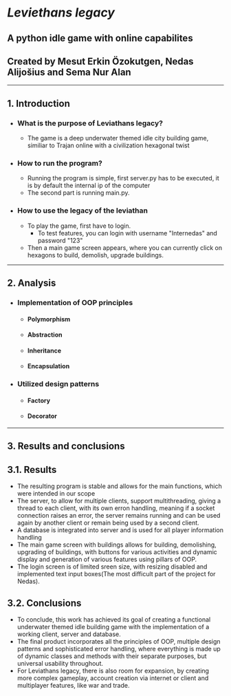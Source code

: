 # ***Leviethans legacy***

## A python idle game with online capabilites 

## Created by Mesut Erkin Özokutgen, Nedas Alijošius and Sema Nur Alan

---

## 1. **Introduction**

  *  ### What is the purpose of Leviathans legacy?
        * The game is a deep underwater themed idle city building game, similiar to Trajan online with a civilization hexagonal twist

  *  ### How to run the program?

        * Running the program is simple, first server.py has to be executed, it is by default the internal ip of the computer
        * The second part is running main.py. 

  *  ### How to use the legacy of the leviathan
  
        * To play the game, first have to login.
          * To test features, you can login with username "Internedas" and password "123" 
        * Then a main game screen appears, where you can currently click on hexagons to build, demolish, upgrade buildings.

---

## 2. **Analysis**

 *  ### Implementation of OOP principles

      *  #### Polymorphism

      *  #### Abstraction

      *  #### Inheritance
    
      *  #### Encapsulation

 *  ### Utilized design patterns

      *  #### Factory

      *  #### Decorator

---

## 3. **Results and conclusions**

## 3.1. **Results**

* The resulting program is stable and allows for the main functions, which were intended in our scope
* The server, to allow for multiple clients, support multithreading, giving a thread to each client, with its own erron handling, meaning if a socket connection raises an error, the server remains running and can be used again by another client or remain being used by a second client.
* A database is integrated into server and is used for all player information handling
* The main game screen with buildings allows for building, demolishing, upgrading of buildings, with buttons for various activities and dynamic display and generation of various features using pillars of OOP.
* The login screen is of limited sreen size, with resizing disabled and implemented text input boxes(The most difficult part of the project for Nedas).

## 3.2. **Conclusions**

* To conclude, this work has achieved its goal of creating a functional underwater themed idle building game with the implementation of a working client, server and database. 
* The final product incorporates all the principles of OOP, multiple design patterns and sophisticated error handling, where everything is made up of dynamic classes and methods with their separate purposes, but universal usability throughout. 
* For Leviathans legacy, there is also room for expansion, by creating more complex gameplay, account creation via internet or client and multiplayer features, like war and trade.
